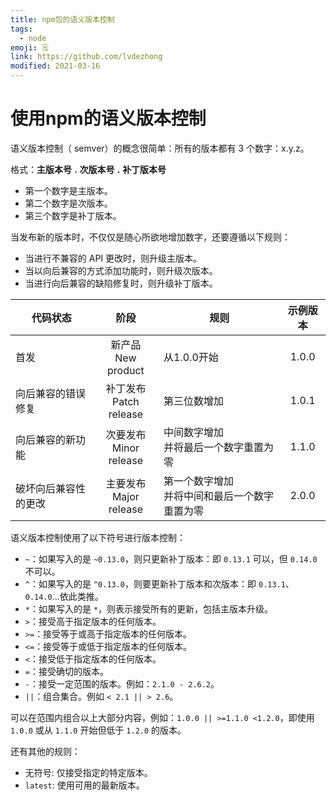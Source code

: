 ```yaml
---
title: npm包的语义版本控制
tags:
  - node
emoji: 🗒️
link: https://github.com/lvdezhong
modified: 2021-03-16
---
```


# 使用npm的语义版本控制



语义版本控制（ semver）的概念很简单：所有的版本都有 3 个数字：x.y.z。

格式：**主版本号** **.** **次版本号** **.** **补丁版本号**

- 第一个数字是主版本。
- 第二个数字是次版本。
- 第三个数字是补丁版本。



当发布新的版本时，不仅仅是随心所欲地增加数字，还要遵循以下规则：

- 当进行不兼容的 API 更改时，则升级主版本。
- 当以向后兼容的方式添加功能时，则升级次版本。
- 当进行向后兼容的缺陷修复时，则升级补丁版本。



| 代码状态             |            阶段            | 规则                                              | 示例版本 |
| -------------------- | :------------------------: | ------------------------------------------------- | :------: |
| 首发                 |   新产品<br/>New product   | 从1.0.0开始                                       |  1.0.0   |
| 向后兼容的错误修复   | 补丁发布<br/>Patch release | 第三位数增加                                      |  1.0.1   |
| 向后兼容的新功能     | 次要发布<br/>Minor release | 中间数字增加<br/>并将最后一个数字重置为零         |  1.1.0   |
| 破坏向后兼容性的更改 | 主要发布<br/>Major release | 第一个数字增加<br/>并将中间和最后一个数字重置为零 |  2.0.0   |



语义版本控制使用了以下符号进行版本控制：

- `~`：如果写入的是 `~0.13.0`，则只更新补丁版本：即 `0.13.1` 可以，但 `0.14.0` 不可以。
- `^`：如果写入的是 `^0.13.0`，则要更新补丁版本和次版本：即 `0.13.1`、`0.14.0`...依此类推。
- `*`：如果写入的是 `*`，则表示接受所有的更新，包括主版本升级。
- `>`：接受高于指定版本的任何版本。
- `>=`：接受等于或高于指定版本的任何版本。
- `<=`：接受等于或低于指定版本的任何版本。
- `<`：接受低于指定版本的任何版本。
- `=`：接受确切的版本。
- `-`：接受一定范围的版本。例如：`2.1.0 - 2.6.2`。
- `||`：组合集合。例如 `< 2.1 || > 2.6`。

可以在范围内组合以上大部分内容，例如：`1.0.0 || >=1.1.0 <1.2.0`，即使用 `1.0.0` 或从 `1.1.0` 开始但低于 `1.2.0` 的版本。

还有其他的规则：

- 无符号: 仅接受指定的特定版本。
- `latest`: 使用可用的最新版本。